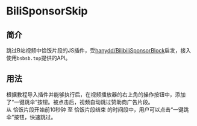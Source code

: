 # BiliSponsorSkip
## 简介
跳过B站视频中恰饭片段的JS插件，受[hanydd/BilibiliSponsorBlock](https://github.com/hanydd/BilibiliSponsorBlock)启发，接入使用`bsbsb.top`提供的API。

## 用法
根据教程导入插件并能够执行后，在视频播放器的右上角的操作按钮中，添加了“一键跳伞”按钮。被点击后，视频自动跳过赞助商广告片段。   
从 恰饭片段开始前10秒钟 至 恰饭片段结束 的时间段中，用户可以点击“一键跳伞”按钮，快速跳过。